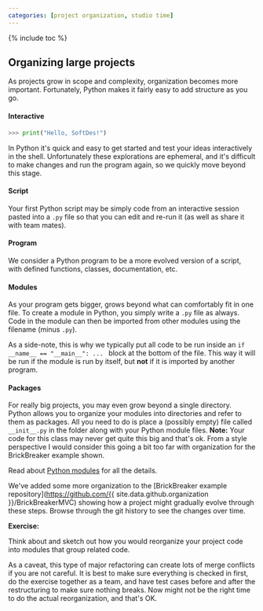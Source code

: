 ```yaml
---
categories: [project organization, studio time]
---
```


{% include toc %}



## Organizing large projects

As projects grow in scope and complexity, organization becomes more important.
Fortunately, Python makes it fairly easy to add structure as you go.

#### Interactive

```python
>>> print("Hello, SoftDes!")
```

In Python it's quick and easy to get started and test your ideas interactively in the shell. Unfortunately these explorations are ephemeral, and it's difficult to make changes and run the program again, so we quickly move beyond this stage.

####  Script

Your first Python script may be simply code from an interactive session pasted into a ```.py``` file so that you can edit and re-run it (as well as share it with team mates).

####  Program

We consider a Python program to be a more evolved version of a script, with defined functions, classes, documentation, etc. 

####  Modules

As your program gets bigger, grows beyond what can comfortably fit in one file.
To create a module in Python, you simply write a ```.py``` file as always.
Code in the module can then be imported from other modules using the filename (minus ```.py```).

As a side-note, this is why we typically put all code to be run inside an ```if __name__ == "__main__": ... ``` block at the bottom of the file. This way it will be run if the module is run by itself, but **not** if it is imported by another program.

####  Packages

For really big projects, you may even grow beyond a single directory. Python allows you to organize your modules into directories and refer to them as packages.
All you need to do is place a (possibly empty) file called ```__init__.py``` in the folder along with your Python module files. **Note:** Your code for this class may never get quite this big and that's ok. From a style perspective I would consider this going a bit too far with organization for the BrickBreaker example shown.

Read about [Python modules](https://docs.python.org/3/tutorial/modules.html) for all the details.

We've added some more organization to the 
[BrickBreaker example repository](https://github.com/{{ site.data.github.organization }}/BrickBreakerMVC)
showing how a project might gradually evolve through these steps. Browse through the git history to see the changes over time.

**Exercise:**

Think about and sketch out how you would reorganize your project code into modules that group related code.

As a caveat, this type of major refactoring can create lots of merge conflicts if you are not careful.
It is best to make sure everything is checked in first,
do the exercise together as a team,
and have test cases before and after the restructuring to make sure nothing breaks. 
Now might not be the right time to do the actual reorganization, and that's OK.
